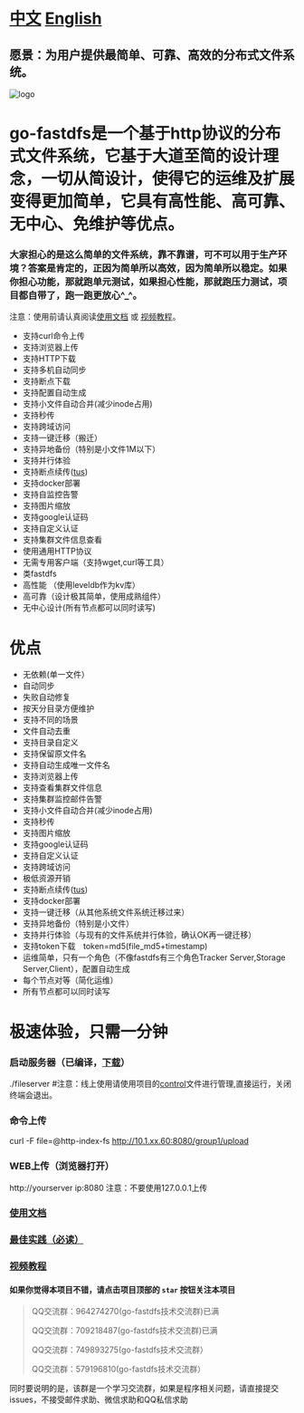 # [中文](README.md)  [English](README-en.md)

## 愿景：为用户提供最简单、可靠、高效的分布式文件系统。

![logo](doc/logo.png)

# go-fastdfs是一个基于http协议的分布式文件系统，它基于大道至简的设计理念，一切从简设计，使得它的运维及扩展变得更加简单，它具有高性能、高可靠、无中心、免维护等优点。

### 大家担心的是这么简单的文件系统，靠不靠谱，可不可以用于生产环境？答案是肯定的，正因为简单所以高效，因为简单所以稳定。如果你担心功能，那就跑单元测试，如果担心性能，那就跑压力测试，项目都自带了，跑一跑更放心^_^。

注意：使用前请认真阅读[使用文档](https://sjqzhang.github.io/go-fastdfs/#character) 或 [视频教程](https://www.bilibili.com/video/av92526484)。

- 支持curl命令上传
- 支持浏览器上传
- 支持HTTP下载
- 支持多机自动同步
- 支持断点下载
- 支持配置自动生成
- 支持小文件自动合并(减少inode占用)
- 支持秒传
- 支持跨域访问
- 支持一键迁移（搬迁）
- 支持异地备份（特别是小文件1M以下）
- 支持并行体验
- 支持断点续传([tus](https://tus.io/))
- 支持docker部署
- 支持自监控告警
- 支持图片缩放
- 支持google认证码
- 支持自定义认证
- 支持集群文件信息查看
- 使用通用HTTP协议
- 无需专用客户端（支持wget,curl等工具）
- 类fastdfs
- 高性能 （使用leveldb作为kv库）
- 高可靠（设计极其简单，使用成熟组件）
- 无中心设计(所有节点都可以同时读写)

# 优点

- 无依赖(单一文件）
- 自动同步
- 失败自动修复
- 按天分目录方便维护
- 支持不同的场景
- 文件自动去重
- 支持目录自定义
- 支持保留原文件名
- 支持自动生成唯一文件名
- 支持浏览器上传
- 支持查看集群文件信息
- 支持集群监控邮件告警
- 支持小文件自动合并(减少inode占用)
- 支持秒传
- 支持图片缩放
- 支持google认证码
- 支持自定义认证
- 支持跨域访问
- 极低资源开销
- 支持断点续传([tus](https://tus.io/))
- 支持docker部署
- 支持一键迁移（从其他系统文件系统迁移过来）
- 支持异地备份（特别是小文件）
- 支持并行体验（与现有的文件系统并行体验，确认OK再一键迁移）
- 支持token下载　token=md5(file_md5+timestamp)
- 运维简单，只有一个角色（不像fastdfs有三个角色Tracker Server,Storage Server,Client），配置自动生成
- 每个节点对等（简化运维）
- 所有节点都可以同时读写

# 极速体验，只需一分钟

### 启动服务器（已编译，[下载](https://github.com/sjqzhang/fastdfs/releases)）

./fileserver #注意：线上使用请使用项目的[control](https://github.com/sjqzhang/go-fastdfs/blob/master/control)文件进行管理,直接运行，关闭终端会退出。

### 命令上传

curl -F file=@http-index-fs http://10.1.xx.60:8080/group1/upload

### WEB上传（浏览器打开）

http://yourserver ip:8080 注意：不要使用127.0.0.1上传

### [使用文档](https://sjqzhang.github.io/go-fastdfs/#character)

### [最佳实践（必读）](https://sjqzhang.gitee.io/go-fastdfs/QA.html)

### [视频教程](https://www.bilibili.com/video/av92526484)

#### 如果你觉得本项目不错，请点击项目顶部的 `star` 按钮关注本项目

> QQ交流群：964274270(go-fastdfs技术交流群)已满
>
> QQ交流群：709218487(go-fastdfs技术交流群)已满
>
> QQ交流群：749893275(go-fastdfs技术交流群）
> 
>  QQ交流群：579196810(go-fastdfs技术交流群）

同时要说明的是，该群是一个学习交流群，如果是程序相关问题，请直接提交issues，不接受邮件求助、微信求助和QQ私信求助
